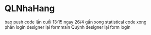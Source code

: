 # QLNhaHang
bao push code lần cuối 13:15 ngay 26/4
gần xong statistical
code xong phần login
designer lại formmain
Quỳnh designer lại form login